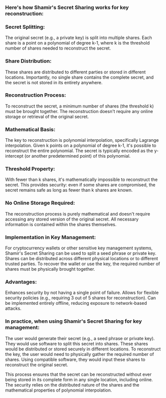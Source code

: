 ### Here's how Shamir's Secret Sharing works for key reconstruction:

### Secret Splitting:

The original secret (e.g., a private key) is split into multiple shares.
Each share is a point on a polynomial of degree k-1, where k is the threshold number of shares needed to reconstruct the secret.


### Share Distribution:

These shares are distributed to different parties or stored in different locations.
Importantly, no single share contains the complete secret, and the secret is not stored in its entirety anywhere.


### Reconstruction Process:

To reconstruct the secret, a minimum number of shares (the threshold k) must be brought together.
The reconstruction doesn't require any online storage or retrieval of the original secret.


### Mathematical Basis:

The key to reconstruction is polynomial interpolation, specifically Lagrange interpolation.
Given k points on a polynomial of degree k-1, it's possible to reconstruct the entire polynomial.
The secret is typically encoded as the y-intercept (or another predetermined point) of this polynomial.


### Threshold Property:

With fewer than k shares, it's mathematically impossible to reconstruct the secret.
This provides security: even if some shares are compromised, the secret remains safe as long as fewer than k shares are known.


### No Online Storage Required:

The reconstruction process is purely mathematical and doesn't require accessing any stored version of the original secret.
All necessary information is contained within the shares themselves.


### Implementation in Key Management:

For cryptocurrency wallets or other sensitive key management systems, Shamir's Secret Sharing can be used to split a seed phrase or private key.
Shares can be distributed across different physical locations or to different trusted parties.
To recover the wallet or use the key, the required number of shares must be physically brought together.


### Advantages:

Enhances security by not having a single point of failure.
Allows for flexible security policies (e.g., requiring 3 out of 5 shares for reconstruction).
Can be implemented entirely offline, reducing exposure to network-based attacks.



### In practice, when using Shamir's Secret Sharing for key management:

The user would generate their secret (e.g., a seed phrase or private key).
They would use software to split this secret into shares.
These shares would be distributed or stored securely in different locations.
To reconstruct the key, the user would need to physically gather the required number of shares.
Using compatible software, they would input these shares to reconstruct the original secret.

This process ensures that the secret can be reconstructed without ever being stored in its complete form in any single location, including online. The security relies on the distributed nature of the shares and the mathematical properties of polynomial interpolation.
